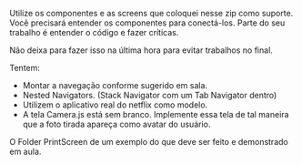 Utilize os componentes e as screens que coloquei nesse zip como suporte.
Você precisará entender os componentes para conectá-los.
Parte do seu trabalho é entender o código e fazer críticas.

Não deixa para fazer isso na última hora para evitar trabalhos no final.

Tentem:
- Montar a navegação conforme sugerido em sala. 
- Nested Navigators. (Stack Navigator com um Tab Navigator dentro)
- Utilizem o aplicativo real do netflix como modelo.
- A tela Camera.js está sem branco. Implemente essa tela de tal maneira que a foto tirada apareça como avatar do usuário. 

O Folder PrintScreen de um exemplo do que deve ser feito e demonstrado em aula.
